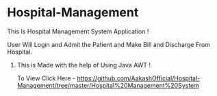# Hospital-Management

This Is Hospital Management System Application !

User Will Login and Admit the Patient and Make Bill and Discharge From Hospital.

1. This is Made with the help of Using Java AWT ! 


   To View Click Here - https://github.com/AakashOfficial/Hospital-Management/tree/master/Hospital%20Management%20System

